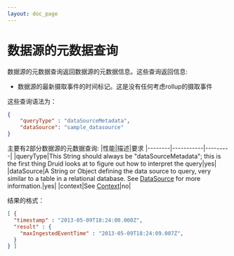 ```yaml
---
layout: doc_page
---
```

# 数据源的元数据查询
数据源的元数据查询返回数据源的元数据信息。这些查询返回信息:

* 数据源的最新摄取事件的时间标记。这是没有任何考虑rollup的摄取事件

这些查询语法为：

```json
{
    "queryType" : "dataSourceMetadata",
    "dataSource": "sample_datasource"
}
```

主要有2部分数据源的元数据查询:
|性能|描述|要求
|--------|-----------|---------|
|queryType|This String should always be "dataSourceMetadata"; this is the first thing Druid looks at to figure out how to interpret the query|yes|
|dataSource|A String or Object defining the data source to query, very similar to a table in a relational database. See [DataSource](../querying/datasource.html) for more information.|yes|
|context|See [Context](../querying/query-context.html)|no|

结果的格式：

```json
[ {
  "timestamp" : "2013-05-09T18:24:00.000Z",
  "result" : {
    "maxIngestedEventTime" : "2013-05-09T18:24:09.007Z",
  }
} ]
```
